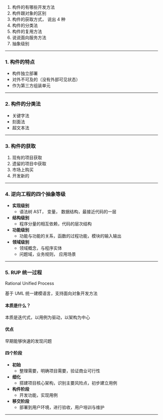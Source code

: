 
1. 构件的有哪些开发方法
2. 构件跟对象的区别
3. 构件的获取方式， 说出 4 种
4. 构件的分类法
5. 构件的复用方法
6. 说说面向服务方法
7. 抽象级别


---
### 1. 构件的特点 

- 构件独立部署
- 对外不可及的（没有外部可见状态）
- 作为第三方组装单元

---

### 2. 构件的分类法

- 关键字法
- 刻面法
- 超文本法

---
### 3. 构件的获取

1. 现有的项目获取
2. 遗留的项目中获取
3. 市场上购买
4. 开发新的

---

### 4. 逆向工程的四个抽象等级

- **实现级别**
	- 语法树 AST， 变量， 数据结构，最接近代码的一层
- **结构级别**
	- 程序分量的相互依赖，代码的层次结构
- **功能级别**
	- 功能与功能的关系，函数的过程功能，模块的输入输出
- **领域级别**
	- 领域概念，与程序实体
	- 问题域，业务规则， 应用场景

---

### 5. RUP 统一过程

Rational Unified Process 

基于 UML 统一建模语言，支持面向对象开发方法

#### 本质是什么？
本质是迭代式，以用例为驱动，以架构为中心
#### 优点
早期能够快速的发现问题
#### 四个阶段
- **初始**
	- 整理需要，明确项目需要，验证商业可行性
- **细化**
	- 搭建项目核心架构，识别主要风险点，初步建立用例
- **构件阶段**
	- 开发功能，实现用例
- **移交阶段**
	- 部署到用户环境，进行验收，用户培训与维护

---

